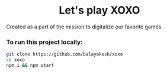 <h1 align='center'>Let's play XOXO</h1>

Created as a part of the mission to digitalize our favorite games

### To run this project locally:
```bash
git clone https://github.com/balayokesh/xoxo
cd xoxo
npm i && npm start
```